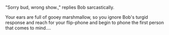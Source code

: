 "Sorry bud, wrong show.," replies Bob sarcastically.

Your ears are full of gooey marshmallow, so you ignore Bob's turgid response and reach for your flip-phone and begin to phone the first person that comes to mind....
